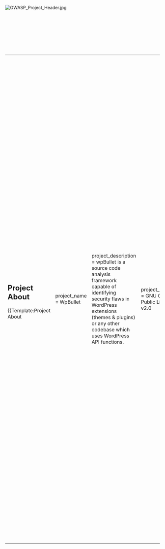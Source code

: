 <div style="width:100%;height:160px;border:0,margin:0;overflow: hidden;">

![OWASP_Project_Header.jpg](OWASP_Project_Header.jpg
"OWASP_Project_Header.jpg")

</div>

<table>
<tbody>
<tr class="odd">
<td><h2 id="project_about">Project About</h2>
<p>{{Template:Project About</p></td>
<td><p>project_name = WpBullet</p></td>
<td><p>project_description = wpBullet is a source code analysis framework capable of identifying security flaws in WordPress extensions (themes &amp; plugins) or any other codebase which uses WordPress API functions.</p></td>
<td><p>project_license = GNU General Public License v2.0</p></td>
<td><p>leader_username1 = Sikic</p></td>
<td><p>leader_name1 = Luka Sikic</p></td>
<td><p>contributor_name1 = Nikola Gigic</p></td>
<td><p>project_road_map = Not yet released</p></td>
<td><p>links_url1 = <a href="http://www.owasp.org/index.php/Global_Projects_Committee">http://www.owasp.org/index.php/Global_Projects_Committee</a></p></td>
<td><p>links_name1 = OWASP wpBullet on Github }}</p>
<h2 id="description">Description</h2>
<p>OWASP wpBullet is an opensource software that was developed for identifying security vulnerabilities in WordPress plugins and themes. It was built following flexible patterns to allow maximum flexibility and ease of creating new detection rules. Beside analyzing source code for vulnerabilities, this tool will also map all exposed hooks which give a researcher a good starting point where to look for flaws.</p>
<h2 id="licensing">Licensing</h2>
<p>This program is free software: you can redistribute it and/or modify it under the terms of the <a href="http://www.gnu.org/licenses/agpl-3.0.html">link GNU Affero General Public License 2.0</a> as published by the Free Software Foundation, either version 2 of the License, or (at your option) any later version. Copyright © by Luka Sikic 2019.</p>
<h2 id="roadmap">Roadmap</h2>
<p><span style="color:#ff0000"> As of <strong>July, 2019, the highest priorities for the next 6 months</strong> are: <strong></p>
<ul>
<li>Reduce the number of false-positive results</li>
<li>Add check for nonce verification, user capability/permission checks</li>
<li>Make output more user-friendly</li>
<li>Add support for results output in HTML format</li>
</ul>
<p></strong></p>
<h2 id="getting_involved">Getting Involved</h2>
<p>You can contribute to the project on <a href="https://github.com/OWASP/wpbullet">GitHub repository</a>. If you have any questions feel free to reach out at luka [ at ] sikic.eu</p>
<h2 id="project_leader">Project Leader</h2>
<p><a href="mailto://luka@sikic.eu">Luka Sikic</a></p></td>
</tr>
</tbody>
</table>